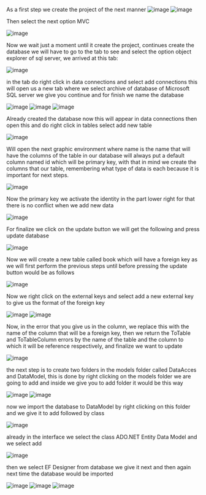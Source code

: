 As a first step we create the project of the next manner
![image](https://user-images.githubusercontent.com/51175009/59139559-530d8380-8959-11e9-9e84-12b074b0a036.png)
![image](https://user-images.githubusercontent.com/51175009/59139571-6f112500-8959-11e9-944a-422fc2cbc95a.png)

Then select the next option MVC

![image](https://user-images.githubusercontent.com/51175009/59139587-923bd480-8959-11e9-96ce-8dfb8e25428d.png)

Now we wait just a moment until it create the project, continues create the database we will have to go to the tab to see and select the option object explorer of sql server, we arrived at this tab:

![image](https://user-images.githubusercontent.com/51175009/59139674-31f96280-895a-11e9-9403-44bf2fae1f7e.png)

in the tab do right click in data connections and select add connections this will open us a new tab where we select  archive of database of Microsoft SQL server we give you continue and for finish we name the database

![image](https://user-images.githubusercontent.com/51175009/59139690-57866c00-895a-11e9-9a80-51b707bed38b.png)
![image](https://user-images.githubusercontent.com/51175009/59139715-8e5c8200-895a-11e9-8167-e979311cda9e.png)
![image](https://user-images.githubusercontent.com/51175009/59139754-ccf23c80-895a-11e9-857b-5384a50882b7.png)

Already created the database now this will appear in data connections then open this and do right click in tables select add new table

![image](https://user-images.githubusercontent.com/51175009/59139800-50139280-895b-11e9-8ae7-718d81801cfb.png)

Will open the next graphic environment where name is the name that will have the columns of the table in our database will always put a default column named id which will be primary key, with that in mind we create the columns that our table, remembering what type of data is each because it is important for next steps.

![image](https://user-images.githubusercontent.com/51175009/59139811-73d6d880-895b-11e9-972f-ea6aedc4f180.png)

Now the primary key we activate the identity in the part lower right for that there is no conflict when we add new data

![image](https://user-images.githubusercontent.com/51175009/59139843-cb754400-895b-11e9-9597-3724cf327f7c.png)

For finalize we click on the update button we will get the following and press update database

![image](https://user-images.githubusercontent.com/51175009/59139864-f069b700-895b-11e9-80da-1c5614120d84.png)

Now we will create a new table called book which will have a foreign key as we will first perform the previous steps until before pressing the update button would be as follows

![image](https://user-images.githubusercontent.com/51175009/59140099-1c3a6c00-895f-11e9-9d4b-0689e5267114.png)

Now we right click on the external keys and select add a new external key to give us the format of the foreign key

![image](https://user-images.githubusercontent.com/51175009/59140153-ab478400-895f-11e9-9693-12b45c349be5.png)
![image](https://user-images.githubusercontent.com/51175009/59140160-c31f0800-895f-11e9-99f7-4dda89f473d8.png)

Now, in the error that you give us in the column, we replace this with the name of the column that will be a foreign key, then we return the ToTable and ToTableColumn errors by the name of the table and the column to which it will be reference respectively, and finalize we want to update

![image](https://user-images.githubusercontent.com/51175009/59140292-35dcb300-8961-11e9-9716-fdce41381141.png)

the next step is to create two folders in the models folder called DataAcces and DataModel, this is done by right clicking on the models folder we are going to add and inside we give you to add folder it would be this way

![image](https://user-images.githubusercontent.com/51175009/59140421-89033580-8962-11e9-88f7-2db62cca71a8.png)
![image](https://user-images.githubusercontent.com/51175009/59140435-b354f300-8962-11e9-9340-b9bdd21c0401.png)


now we import the database to DataModel by right clicking on this folder and we give it to add followed by class

![image](https://user-images.githubusercontent.com/51175009/59140458-3a09d000-8963-11e9-8df6-0f69e8b002df.png)

already in the interface we select the class ADO.NET Entity Data Model and we select add

![image](https://user-images.githubusercontent.com/51175009/59140486-b7cddb80-8963-11e9-98f6-df11a948493e.png)

then we select EF Designer from database we give it next and then again next time the database would be imported

![image](https://user-images.githubusercontent.com/51175009/59140539-a6d19a00-8964-11e9-9cef-171dffd78eb7.png)
![image](https://user-images.githubusercontent.com/51175009/59140540-b4871f80-8964-11e9-915f-081bf897c261.png)
![image](https://user-images.githubusercontent.com/51175009/59140541-d41e4800-8964-11e9-85fa-e6f96aab4943.png)



